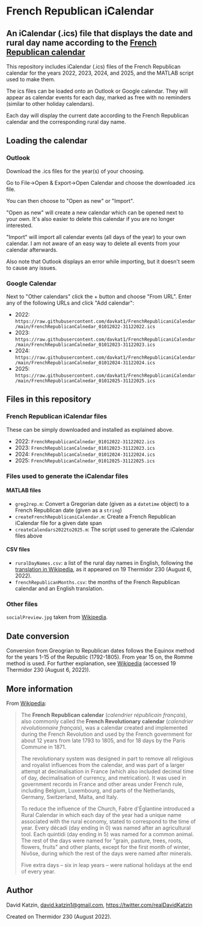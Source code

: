 # French Republican iCalendar
## An iCalendar (.ics) file that displays the date and rural day name according to the [French Republican calendar](https://en.wikipedia.org/wiki/French_Republican_calendar)

This repository includes iCalendar (.ics) files of the French Republican calendar for the years 2022, 2023, 2024, and 2025, and the MATLAB script used to make them.

The ics files can be loaded onto an Outlook or Google calendar. They will appear as calendar events for each day, marked as free with no reminders (similar to other holiday calendars).

Each day will display the current date according to the French Republican calendar and the corresponding rural day name.

## Loading the calendar
### Outlook
Download the .ics files for the year(s) of your choosing.

Go to File->Open & Export->Open Calendar and choose the downloaded .ics file. 

You can then choose to "Open as new" or "Import". 

"Open as new" will create a new calendar which can be opened next to your own. It's also easier to delete this calendar if you are no longer interested.

"Import" will import all calendar events (all days of the year) to your own calendar. I am not aware of an easy way to delete all events from your calendar afterwards.

Also note that Outlook displays an error while importing, but it doesn't seem to cause any issues.

### Google Calendar
Next to "Other calendars" click the + button and choose "From URL". Enter any of the following URLs and click "Add calendar":
- 2022: `https://raw.githubusercontent.com/davkat1/FrenchRepublicaniCalendar/main/FrenchRepublicanCalnedar_01012022-31122022.ics`
- 2023: `https://raw.githubusercontent.com/davkat1/FrenchRepublicaniCalendar/main/FrenchRepublicanCalnedar_01012023-31122023.ics`
- 2024: `https://raw.githubusercontent.com/davkat1/FrenchRepublicaniCalendar/main/FrenchRepublicanCalnedar_01012024-31122024.ics`
- 2025: `https://raw.githubusercontent.com/davkat1/FrenchRepublicaniCalendar/main/FrenchRepublicanCalnedar_01012025-31122025.ics`


## Files in this repository
### French Republican iCalendar files
These can be simply downloaded and installed as explained above.

- 2022: `FrenchRepublicanCalnedar_01012022-31122022.ics`
- 2023: `FrenchRepublicanCalnedar_01012023-31122023.ics`
- 2024: `FrenchRepublicanCalnedar_01012024-31122024.ics`
- 2025: `FrenchRepublicanCalnedar_01012025-31122025.ics`

### Files used to generate the iCalendar files
#### MATLAB files
- `greg2rep.m`: Convert a Gregorian date (given as a `datetime` object) to a French Republican date (given as a `string`)
- `createFrenchRepublicaniCalendar.m`: Create a French Republican iCalendar file for a given date span
- `createCalendars2022to2025.m`: The script used to generate the iCalendar files above
#### CSV files
- `ruralDayNames.csv`: a list of the rural day names in English, following the [translation
in Wikipedia](https://en.wikipedia.org/wiki/French_Republican_calendar#Rural_calendar), as it appeared on 19 Thermidor 230 (August 6, 2022).
- `frenchRepublicanMonths.csv`: the months of the French Republican calendar and an English translation.
### Other files
`socialPreview.jpg` taken from [Wikipedia](https://en.wikipedia.org/wiki/French_Republican_calendar#/media/File:Flor%C3%A9al_commence_le_21_avril.jpg).
## Date conversion
Conversion from Greogrian to Republican dates follows the Equinox method for the years 1-15 of the Republic (1792-1805). From year 15 on, the Romme method is used. For further explanation, see [Wikipedia](https://en.wikipedia.org/wiki/French_Republican_calendar#Converting_from_the_Gregorian_Calendar)   (accessed 19 Thermidor 230 (August 6, 2022)).

## More information
From [Wikipedia](https://en.wikipedia.org/wiki/French_Republican_calendar): 

> The **French Republican calendar** (_calendrier républicain français_), also commonly called the **French Revolutionary calendar** (_calendrier révolutionnaire français_), was a calendar created and implemented during the French Revolution and used by the French government for about 12 years from late 1793 to 1805, and for 18 days by the Paris Commune in 1871.
> 
> The revolutionary system was designed in part to remove all religious and royalist influences from the calendar, and was part of a larger attempt at decimalisation in France (which also included decimal time of day, decimalisation of currency, and metrication). It was used in government records in France and other areas under French rule, including Belgium, Luxembourg, and parts of the Netherlands, Germany, Switzerland, Malta, and Italy. 
> 
> To reduce the influence of the Church, Fabre d'Églantine introduced a Rural Calendar in which each day of the year had a unique name associated with the rural economy, stated to correspond to the time of year. Every décadi (day ending in 0) was named after an agricultural tool. Each quintidi (day ending in 5) was named for a common animal. The rest of the days were named for "grain, pasture, trees, roots, flowers, fruits" and other plants, except for the first month of winter, Nivôse, during which the rest of the days were named after minerals.
> 
> Five extra days – six in leap years – were national holidays at the end of every year.

## Author
David Katzin, david.katzin1@gmail.com, https://twitter.com/realDavidKatzin

Created on Thermidor 230 (August 2022).
